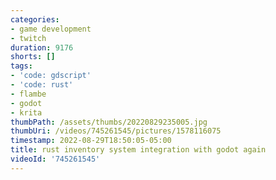 ```yaml
---
categories:
- game development
- twitch
duration: 9176
shorts: []
tags:
- 'code: gdscript'
- 'code: rust'
- flambe
- godot
- krita
thumbPath: /assets/thumbs/20220829235005.jpg
thumbUri: /videos/745261545/pictures/1578116075
timestamp: 2022-08-29T18:50:05-05:00
title: rust inventory system integration with godot again
videoId: '745261545'
---
```

